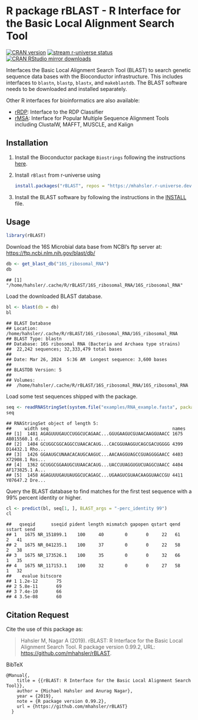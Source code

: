 
# R package rBLAST - R Interface for the Basic Local Alignment Search Tool

[![CRAN
version](http://www.r-pkg.org/badges/version/rBLAST)](https://CRAN.R-project.org/package=rBLAST)
[![stream r-universe
status](https://mhahsler.r-universe.dev/badges/rBLAST)](https://mhahsler.r-universe.dev/rBLAST)
[![CRAN RStudio mirror
downloads](http://cranlogs.r-pkg.org/badges/rBLAST)](https://CRAN.R-project.org/package=rBLAST)

Interfaces the Basic Local Alignment Search Tool (BLAST) to search
genetic sequence data bases with the Bioconductor infrastructure. This
includes interfaces to `blastn`, `blastp`, `blastx`, and `makeblastdb`.
The BLAST software needs to be downloaded and installed separately.

Other R interfaces for bioinformatics are also available:

- [rRDP](https://mhahsler.r-universe.dev/ui#package:rRDP): Interface to
  the RDP Classifier
- [rMSA](https://mhahsler.r-universe.dev/ui#package:rMSA): Interface for
  Popular Multiple Sequence Alignment Tools including ClustalW, MAFFT,
  MUSCLE, and Kalign

## Installation

1.  Install the Bioconductor package `Biostrings` following the
    instructions
    [here](https://bioconductor.org/packages/release/bioc/html/Biostrings.html).

2.  Install `rBlast` from r-universe using

    ``` r
    install.packages("rBLAST", repos = "https://mhahsler.r-universe.dev")
    ```

3.  Install the BLAST software by following the instructions in the
    [INSTALL](https://github.com/mhahsler/rBLAST/blob/devel/INSTALL)
    file.

## Usage

``` r
library(rBLAST)
```

Download the 16S Microbial data base from NCBI’s ftp server at:
<https://ftp.ncbi.nlm.nih.gov/blast/db/>

``` r
db <- get_blast_db("16S_ribosomal_RNA")
db
```

    ## [1] "/home/hahsler/.cache/R/rBLAST/16S_ribosomal_RNA/16S_ribosomal_RNA"

Load the downloaded BLAST database.

``` r
bl <- blast(db = db)
bl
```

    ## BLAST Database
    ## Location: /home/hahsler/.cache/R/rBLAST/16S_ribosomal_RNA/16S_ribosomal_RNA 
    ## BLAST Type: blastn 
    ## Database: 16S ribosomal RNA (Bacteria and Archaea type strains)
    ##  22,242 sequences; 32,333,479 total bases
    ## 
    ## Date: Mar 26, 2024  5:36 AM  Longest sequence: 3,600 bases
    ## 
    ## BLASTDB Version: 5
    ## 
    ## Volumes:
    ##  /home/hahsler/.cache/R/rBLAST/16S_ribosomal_RNA/16S_ribosomal_RNA

Load some test sequences shipped with the package.

``` r
seq <- readRNAStringSet(system.file("examples/RNA_example.fasta", package = "rBLAST"))
seq
```

    ## RNAStringSet object of length 5:
    ##     width seq                                               names               
    ## [1]  1481 AGAGUUUGAUCCUGGCUCAGAAC...GGUGAAGUCGUAACAAGGUAACC 1675 AB015560.1 d...
    ## [2]  1404 GCUGGCGGCAGGCCUAACACAUG...CACGGUAAGGUCAGCGACUGGGG 4399 D14432.1 Rho...
    ## [3]  1426 GGAAUGCUNAACACAUGCAAGUC...AACAAGGUAGCCGUAGGGGAACC 4403 X72908.1 Ros...
    ## [4]  1362 GCUGGCGGAAUGCUUAACACAUG...UACCUUAGGUGUCUAGGCUAACC 4404 AF173825.1 A...
    ## [5]  1458 AGAGUUUGAUUAUGGCUCAGAGC...UGAAGUCGUAACAAGGUAACCGU 4411 Y07647.2 Dre...

Query the BLAST database to find matches for the first test sequence
with a 99% percent identity or higher.

``` r
cl <- predict(bl, seq[1, ], BLAST_args = "-perc_identity 99")
cl
```

    ##   qseqid      sseqid pident length mismatch gapopen qstart qend sstart send
    ## 1   1675 NR_151899.1    100     40        0       0     22   61      2   41
    ## 2   1675 NR_041235.1    100     37        0       0     22   58      2   38
    ## 3   1675 NR_173526.1    100     35        0       0     32   66      1   35
    ## 4   1675 NR_117153.1    100     32        0       0     27   58      1   32
    ##    evalue bitscore
    ## 1 1.2e-12       75
    ## 2 5.8e-11       69
    ## 3 7.4e-10       66
    ## 4 3.5e-08       60

## Citation Request

Cite the use of this package as:

> Hahsler M, Nagar A (2019). rBLAST: R Interface for the Basic Local
> Alignment Search Tool. R package version 0.99.2, URL:
> <https://github.com/mhahsler/rBLAST>.

BibTeX

    @Manual{,
        title = {{rBLAST: R Interface for the Basic Local Alignment Search Tool}},
        author = {Michael Hahsler and Anurag Nagar},
        year = {2019},
        note = {R package version 0.99.2},
        url = {https://github.com/mhahsler/rBLAST}
      }
